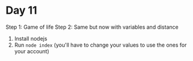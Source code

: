 # Day 11

Step 1: Game of life
Step 2: Same but now with variables and distance

1. Install nodejs
2. Run `node index` (you'll have to change your values to use the ones for your account)
